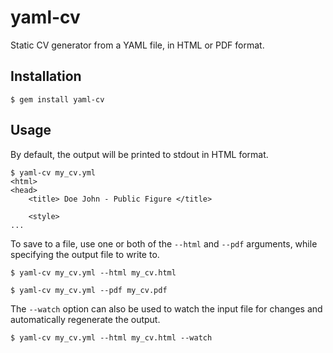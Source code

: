 # yaml-cv

Static CV generator from a YAML file, in HTML or PDF format.

## Installation

```shell
$ gem install yaml-cv
```

## Usage

By default, the output will be printed to stdout in HTML format.

```shell
$ yaml-cv my_cv.yml
<html>
<head>
    <title> Doe John - Public Figure </title>

    <style>
...
```

To save to a file, use one or both of the `--html` and `--pdf` arguments, while specifying the output file to write to.

```shell
$ yaml-cv my_cv.yml --html my_cv.html
```

```shell
$ yaml-cv my_cv.yml --pdf my_cv.pdf
```

The `--watch` option can also be used to watch the input file for changes and automatically regenerate the output.

```shell
$ yaml-cv my_cv.yml --html my_cv.html --watch
```
